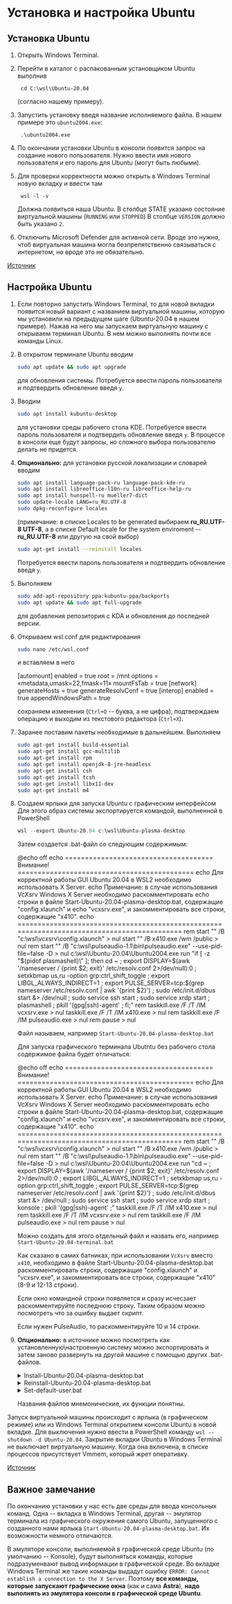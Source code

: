 # Установка и настройка Ubuntu
## Установка Ubuntu
1. Открыть Windows Terminal.
2. Перейти в каталог с распакованным установщиком Ubuntu выполнив

		cd C:\wsl\Ubuntu-20.04

	(согласно нашему примеру).
3. Запустить установку введя название исполняемого файла. В нашем примере это `ubuntu2004.exe`:

		.\ubuntu2004.exe
4. По окончании установки Ubuntu в консоли появится запрос на создание нового пользователя. Нужно ввести имя нового пользователя и его пароль для Ubuntu (могут быть любыми).
5. Для проверки корректности можно открыть в Windows Terminal новую вкладку и ввести там

		wsl -l -v

	Должна появиться наша Ubuntu. В столбце STATE указано состояние виртуальной машины (`RUNNING` или `STOPPED`) В столбце `VERSION` должно быть указано `2`.
6. Отключить Microsoft Defender для активной сети. Вроде это нужно, чтоб виртуальная машина могла безпрепятственно связываться с интернетом, но вроде это не обязательно.

[Источник](https://habr.com/ru/post/522726/)

## Настройка Ubuntu
1. Если повторно запустить Windows Terminal, то для новой вкладки появится новый вариант с названием виртуальной машины, которую мы установили на предыдущем шаге (Ubuntu-20.04 в нашем примере). Нажав на него мы запускаем виртуальную машину с  открываем терминал Ubuntu. В нем можно выполнять почти все команды Linux.
2. В открытом терминале Ubuntu вводим

	```sh
	sudo apt update && sudo apt upgrade
	```
	
	для обновления системы. Потребуется ввести пароль пользователя и подтвердить обновление введя `y`.
3. Вводим

   ```sh
   sudo apt install kubuntu-desktop
   ```

   для установки среды рабочего стола KDE. Потребуется ввести пароль пользователя и подтвердить обновление введя `y`. В процессе в консоли еще будут запросы, но сложного выбора пользователю делать не придется.

4. **Опционально:** для установки русской локализации и словарей вводим

	```sh
	sudo apt install language-pack-ru language-pack-kde-ru
	sudo apt install libreoffice-l10n-ru libreoffice-help-ru
	sudo apt install hunspell-ru mueller7-dict
	sudo update-locale LANG=ru_RU.UTF-8
	sudo dpkg-reconfigure locales
	```

	(примечание: в списке Locales to be generated выбираем **ru_RU.UTF-8 UTF-8**, а в списке Default locale for the system enviroment -- **ru_RU.UTF-8** или другую на свой выбор)

	```sh
	sudo apt-get install --reinstall locales
	```
	
	Потребуется ввести пароль пользователя и подтвердить обновление введя `y`.
5. Выполняем

	```sh
	sudo add-apt-repository ppa:kubuntu-ppa/backports
	sudo apt update && sudo apt full-upgrade
	```
	
	для добавления репозитория с KDA и обновления до последней версии.
6. Открываем wsl.conf для редактирования

   ```sh
   sudo nano /etc/wsl.conf
   ```

   и вставляем в него

   	[automount]
   	enabled = true
   	root = /mnt
   	options = «metadata,umask=22,fmask=11»
   	mountFsTab = true
   	[network]
   	generateHosts = true
   	generateResolvConf = true
   	[interop]
   	enabled = true
   	appendWindowsPath = true

   сохраняем изменения (`Ctrl+O` -- буква, а не цифра), подтверждаем операцию и выходим из текстового редактора (`Ctrl+X`).

7. Заранее поставим пакеты необходимые в дальнейшем. Выполняем

   ```sh
   sudo apt-get install build-essential
   sudo apt-get install gcc-multilib
   sudo apt-get install rpm
   sudo apt-get install openjdk-8-jre-headless
   sudo apt-get install csh
   sudo apt-get install tcsh
   sudo apt-get install libx11-dev
   sudo apt-get install m4
   ```

8. Создаем ярлыки для запуска Ubuntu с графическим интерфейсом Для этого образ системы экспортируется командой, выполненной в PowerShell

   ```powershell
   wsl --export Ubuntu-20.04 c:\wsl\Ubuntu-plasma-desktop
   ```

   Затем создается .bat-файл со следующим содержимым:

   	@echo off
   	echo ===================================== Внимание! ============================================
   	echo  Для корректной работы GUI Ubuntu 20.04 в WSL2 необходимо использовать X Server.
   	echo  Примечание: в случае использования VcXsrv Windows X Server необходимо раскомментировать
   	echo  строки в файле Start-Ubuntu-20.04-plasma-desktop.bat, содержащие "config.xlaunch" и
   	echo  "vcxsrv.exe", и закомментировать все строки, содержащие "x410".
   	echo ============================================================================================
   	rem start "" /B "c:\wsl\vcxsrv\config.xlaunch" > nul
   	start "" /B x410.exe /wm /public > nul
   	rem start "" /B "c:\wsl\pulseaudio-1.1\bin\pulseaudio.exe" --use-pid-file=false -D > nul
   	c:\wsl\Ubuntu-20.04\Ubuntu2004.exe run "if [ -z \"$(pidof plasmashell)\" ]; then cd ~ ; export DISPLAY=$(awk '/nameserver / {print $2; exit}' /etc/resolv.conf 2>/dev/null):0 ; setxkbmap us,ru -option grp:ctrl_shift_toggle ; export LIBGL_ALWAYS_INDIRECT=1 ; export PULSE_SERVER=tcp:$(grep nameserver /etc/resolv.conf | awk '{print $2}') ; sudo /etc/init.d/dbus start &> /dev/null ; sudo service ssh start ; sudo service xrdp start ; plasmashell ; pkill '(gpg|ssh)-agent' ; fi;"
   	rem taskkill.exe /F /T /IM vcxsrv.exe > nul
   	taskkill.exe /F /T /IM x410.exe > nul
   	rem taskkill.exe /F /IM pulseaudio.exe > nul
   	rem pause > nul

   Файл называем, например `Start-Ubuntu-20.04-plasma-desktop.bat`

   Для запуска графического терминала Ubutntu без рабочего стола содержимое файла будет отличаться:

   	@echo off
   	echo ===================================== Внимание! ============================================
   	echo  Для корректной работы GUI Ubuntu 20.04 в WSL2 необходимо использовать X Server.
   	echo  Примечание: в случае использования VcXsrv Windows X Server необходимо раскомментировать
   	echo  строки в файле Start-Ubuntu-20.04-plasma-desktop.bat, содержащие "config.xlaunch" и
   	echo  "vcxsrv.exe", и закомментировать все строки, содержащие "x410".
   	echo ============================================================================================
   	rem start "" /B "c:\wsl\vcxsrv\config.xlaunch" > nul
   	start "" /B x410.exe /wm /public > nul
   	rem start "" /B "c:\wsl\pulseaudio-1.1\bin\pulseaudio.exe" --use-pid-file=false -D > nul
   	c:\wsl\Ubuntu-20.04\Ubuntu2004.exe run "cd ~ ; export DISPLAY=$(awk '/nameserver / {print $2; exit}' /etc/resolv.conf 2>/dev/null):0 ; export LIBGL_ALWAYS_INDIRECT=1 ; setxkbmap us,ru -option grp:ctrl_shift_toggle ; export PULSE_SERVER=tcp:$(grep nameserver /etc/resolv.conf | awk '{print $2}') ; sudo /etc/init.d/dbus start &> /dev/null ; sudo service ssh start ; sudo service xrdp start ; konsole ; pkill '(gpg|ssh)-agent' ;"
   	taskkill.exe /F /T /IM x410.exe > nul
   	rem taskkill.exe /F /T /IM vcxsrv.exe > nul
   	rem taskkill.exe /F /IM pulseaudio.exe > nul
   	rem pause > nul

   Можно создать для этого отдельный файл и назвать его, например `Start-Ubuntu-20.04-terminal.bat`

   Как сказано в самих батниках, при использовании `VcXsrv` вместо `x410`, необходимо в файле Start-Ubuntu-20.04-plasma-desktop.bat раскомментировать строки, содержащие "config.xlaunch" и "vcxsrv.exe", и закомментировать все строки, содержащие "x410" (8-9 и 12-13 строки).

   Если окно командной строки появляется и сразу исчесзает раскомментируйте последнюю строку. Таким образом можно посмотреть что за ошибку выдает скрипт.

   Если нужен PulseAudio, то раскомментируйте 10 и 14 строки.

9. **Опционально:** в источнике можно посмотреть как установленную\настроенную систему можно экспортировать и затем заново развернуть на другой машине с помощью других .bat-файлов.
	<details>
		<summary>Install-Ubuntu-20.04-plasma-desktop.bat</summary>
		<pre>
	@echo off
	wsl --set-default-version 2
	cls
	echo Ожидайте окончания установки дистрибутива Ubuntu-20.04...
	wsl --import Ubuntu-20.04 c:\wsl c:\wsl\Ubuntu-plasma-desktop
	wsl -s Ubuntu-20.04
	cls
	echo Дистрибутив Ubuntu-20.04 успешно установлен!
	echo Не забудьте сменить учетную запись по умолчанию «root» на существующую учетную запись пользователя,
	echo либо используйте предустановленную учетную запись «engineer», пароль: «password».
	pause
		</pre>
	</details>
	<details>
		<summary>Reinstall-Ubuntu-20.04-plasma-desktop.bat</summary>
		<pre>
	@echo off
	wsl --unregister Ubuntu-20.04
	wsl --set-default-version 2
	cls
	echo Ожидайте окончания переустановки дистрибутива Ubuntu-20.04...
	wsl --import Ubuntu-20.04 c:\wsl c:\wsl\Ubuntu-plasma-desktop
	wsl -s Ubuntu-20.04
	cls
	echo Дистрибутив Ubuntu-20.04 успешно переустановлен!
	pause
		</pre>
	</details>
	<details>
		<summary>Set-default-user.bat</summary>
		<pre>
	@echo off
	set /p answer=Введите существующую учетную запись в Ubuntu (engineer):
	c:\wsl\Ubuntu-20.04\ubuntu2004.exe config --default-user %answer%
	cls
	echo Учетная запись пользователя %answer% в Ubuntu-20.04 установлена по умолчанию!
	pause
		</pre>
	</details>

	Названия файлов мнемонические, их функции понятны.

Запуск виртуальной машины происходит с ярлыка (в графическом режиме) или из Windows Terminal открытием консоли Ubuntu в новой вкладке. Для выключения нужно ввести в PowerShell команду `wsl --shutdown -d Ubuntu-20.04`. Закрытие вкладки Ubuntu в Windows Terminal не выключает виртуальную машину. Когда она включена, в списке процессов присутствует Vmmem, который жрет оперативку.

[Источник](https://habr.com/ru/post/522726/)

## Важное замечание
По окончанию установки у нас есть две среды для ввода консольных команд. Одна -- вкладка в Windows Terminal, другая -- эмулятор терминала из графического окружения самого Ubuntu, запущенного с созданного нами ярлыка `Start-Ubuntu-20.04-plasma-desktop.bat`. Их возможности немного отличаются.

В эмуляторе консоли, выполняемой в графической среде Ubuntu (по умолчанию -- Konsole), будут выполняться команды, которые подразуменвают вывод информации в графической среде. Во вкладке Windows Terminal же такие команды выдадут ошибку `ERROR: Cannot establish a connection to the X Server`. Поэтому **все команды, которые запускают графические окна** (как и сама **Astra**), **надо выполнять из эмулятора консоли в графической среде Ubuntu**.
